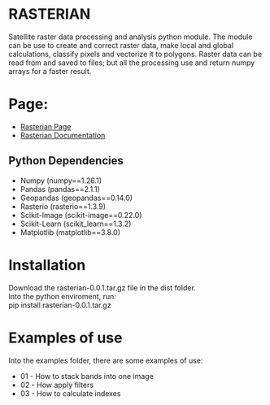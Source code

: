 # RASTERIAN
Satellite raster data processing and analysis python module.
The module can be use to create and correct raster data, make local and global calculations, classify pixels and vectorize it to polygons.
Raster data can be read from and saved to files; but all the processing use and return numpy arrays for a faster result.

# Page: 
- [Rasterian Page](https://diegomcastellari.github.io/views/rasterian/main.html)        
- [Rasterian Documentation](https://diegomcastellari.github.io/views/rasterian/documentation.html)

## Python Dependencies
- Numpy (numpy==1.26.1)
- Pandas (pandas==2.1.1)
- Geopandas (geopandas==0.14.0)
- Rasterio (rasterio==1.3.9)
- Scikit-Image (scikit-image==0.22.0)
- Scikit-Learn (scikit_learn==1.3.2)
- Matplotlib (matplotlib==3.8.0)

# Installation
Download the rasterian-0.0.1.tar.gz file in the dist folder.    
Into the python enviroment, run:     
        pip install rasterian-0.0.1.tar.gz

# Examples of use
Into the examples folder, there are some examples of use:    
- 01 - How to stack bands into one image
- 02 - How apply filters
- 03 - How to calculate indexes

       